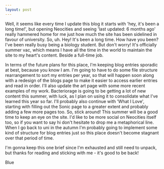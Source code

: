 ```yaml
---
layout: post
---
```


Well, it seems like every time I update this blog it starts with 'hey, it's been a long time!', but opening Neocities and seeing 'last updated: 6 months ago' really hammered home for me just how much the site has been sidelined in favour of university. So, uh. Hey! It's been a long time. How have you been? I've been really busy being a biology student. But don't worry! It's officially summer vac, which means I have all the time in the world to maintain the site to my heart's content. Beside a full-time job.

In terms of the future plans for this place, I'm keeping blog entries sporadic at best, because you know I am. I'm going to have to do some file structure rearrangement to sort my entries per year, so that will happen soon along with a redesign of the blogs page to make it easier to access earlier entries and read in order. I'll also update the art page with some more recent examples of my work. Bacteriorage is going to be getting a lot of new content this summer, with luck, as I plan on using it to consolidate what I've learned this year so far. I'll probably also continue with 'What I Love', starting with filling out the Sonic page to a greater extent and probably adding a few more pages too. So, stick around! This summer will be a good time to keep an eye on the site. I'd like to be more social on Neocities itself too, so if you want to say hi don't hesitate to drop me a metaphorical line. When I go back to uni in the autumn I'm probably going to implement some kind of structure for blog entries just so this place doesn't become stagnant over that period of time.

I'm gonna keep this one brief since I'm exhausted and still need to unpack, but thanks for reading and sticking with me - it's good to be back!

Blue